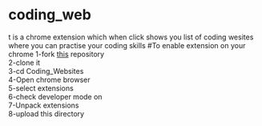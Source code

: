 # coding_web
t is a chrome extension which when click shows you list of coding wesites where you can practise your coding skills
#To enable extension on your chrome 
1-fork <a href="https://github.com/akshita2903/Coding_Websites">this</a> repository </br> 
2-clone it<br> 
3-cd Coding_Websites<br> 
4-Open chrome browser<br> 
5-select extensions<br>
6-check developer mode on<br>
7-Unpack extensions<br> 
8-upload this directory<br>

